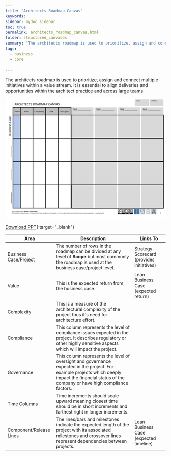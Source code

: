 ```yaml
---
title: "Architects Roadmap Canvas"
keywords: 
sidebar: mydoc_sidebar
toc: true
permalink: architects_roadmap_canvas.html
folder: structured_canvases
summary: "The architects roadmap is used to prioritize, assign and connect multiple initiatives within a value stream."
tags: 
  - business
  - core

---
```


The architects roadmap is used to prioritize, assign and connect multiple initiatives within a value stream. It is essential to align deliveries and opportunities within the architect practice and across large teams.

![image001](media/architects_roadmap_canvas.svg)

[Download PPT](media/ppt/architects_roadmap_canvas.ppt){:target="_blank"}

| Area                    | Description                                                                                                                                                                                         | Links To                                  |
| ----------------------- | --------------------------------------------------------------------------------------------------------------------------------------------------------------------------------------------------- | ----------------------------------------- |
| Business Case/Project   | The number of rows in the roadmap can be divided at any level of **Scope** but most commonly the roadmap is used at the business case/project level.                                                | Strategy Scorecard (provides initiatives) |
| Value                   | This is the expected return from the business case.                                                                                                                                                 | Lean Business Case (expected return)      |
| Complexity              | This is a measure of the architectural complexity of the project thus it's need for architecture effort.                                                                                            |                                           |
| Compliance              | This column represents the level of compliance issues expected in the project. It describes regulatory or other highly sensitive aspects which will impact the project.                             |                                           |
| Governance              | This column represents the level of oversight and governance expected in the project. For example projects which deeply impact the financial status of the company or have high compliance factors. |                                           |
| Time Columns            | Time increments should scale upward meaning closest time should be in short increments and farthest right in longer increments.                                                                     |                                           |
| Component/Release Lines | The lines/bars and milestones indicate the expected length of the project with its associated milestones and crossover lines represent dependencies between projects.                               | Lean Business Case (expected timeline)    |